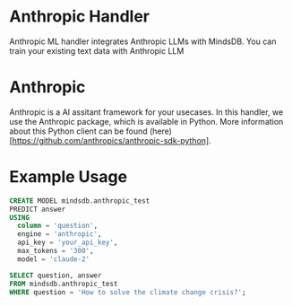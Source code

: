 # Anthropic Handler
Anthropic ML handler integrates Anthropic LLMs with MindsDB. You can train your existing text data with Anthropic LLM

# Anthropic
Anthropic is a AI assitant framework for your usecases. In this handler, we use the Anthropic package, which is available in Python. More information about this Python client can be found (here)[https://github.com/anthropics/anthropic-sdk-python].


# Example Usage
~~~ sql
CREATE MODEL mindsdb.anthropic_test
PREDICT answer
USING
  column = 'question',
  engine = 'anthropic',
  api_key = 'your_api_key',
  max_tokens = '300',
  model = 'claude-2'
~~~

~~~ sql
SELECT question, answer
FROM mindsdb.anthropic_test
WHERE question = 'How to solve the climate change crisis?';
~~~
